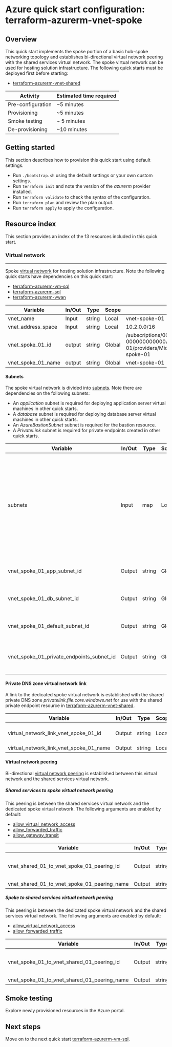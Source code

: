 # Azure quick start configuration: terraform-azurerm-vnet-spoke  

## Overview

This quick start implements the spoke portion of a basic hub-spoke networking topology and establishes bi-directional virtual network peering with the shared services virtual network. The spoke virtual network can be used for hosting solution infrastructure. The following quick starts must be deployed first before starting:

* [terraform-azurerm-vnet-shared](../terraform-azurerm-vnet-shared)

Activity | Estimated time required
--- | ---
Pre-configuration | ~5 minutes
Provisioning | ~5 minutes
Smoke testing | ~ 5 minutes
De-provisioning | ~10 minutes

## Getting started

This section describes how to provision this quick start using default settings.

* Run `./bootstrap.sh` using the default settings or your own custom settings.
* Run `terraform init` and note the version of the *azurerm* provider installed.
* Run `terraform validate` to check the syntax of the configuration.
* Run `terraform plan` and review the plan output.
* Run `terraform apply` to apply the configuration.

## Resource index

This section provides an index of the 13 resources included in this quick start.

### Virtual network

---

Spoke [virtual network](https://docs.microsoft.com/en-us/azure/azure-glossary-cloud-terminology#vnet) for hosting solution infrastructure. Note the following quick starts have dependencies on this quick start:  

* [terraform-azurerm-vm-sql](../terraform-azurerm-vm-sql)
* [terraform-azurerm-sql](../terraform-azurerm-sql)
* [terraform-azurerm-vwan](../terraform-azurerm-vwan)

Variable | In/Out | Type | Scope | Sample
--- | --- | --- | --- | ---
vnet_name | Input | string | Local | vnet-spoke-01
vnet_address_space | Input | string | Local | 10.2.0.0/16
vnet_spoke_01_id | output | string | Global | /subscriptions/00000000-0000-0000-0000-000000000000/resourceGroups/rg-vdc-nonprod-01/providers/Microsoft.Network/virtualNetworks/vnet-spoke-01
vnet_spoke_01_name | output | string | Global | vnet-spoke-01

#### Subnets

The spoke virtual network is divided into [subnets](https://docs.microsoft.com/en-us/azure/virtual-network/virtual-network-vnet-plan-design-arm#subnets). Note there are dependencies on the following subnets:

* An *application* subnet is required for deploying application server virtual machines in other quick starts.
* A *database* subnet is required for deploying database server virtual machines in other quick starts.
* An *AzureBastionSubnet* subnet is required for the bastion resource.
* A *PrivateLink* subnet is required for private endpoints created in other quick starts.

Variable | In/Out | Type | Scope | Sample
--- | --- | --- | --- | ---
subnets | Input | map | Local | { default = { name = "snet-default-02", address_prefix = "10.2.0.0/24", enforce_private_link_endpoint_network_policies = false }, AzureBastionSubnet = { name = "AzureBastionSubnet", address_prefix = "10.2.1.0/27", enforce_private_link_endpoint_network_policies = false }, PrivateLink = { name = "snet-storage-private-endpoints-02", address_prefix = "10.2.1.96/27", enforce_private_link_endpoint_network_policies = true }, database = { name = "snet-db-01", address_prefix = "10.2.1.32/27", enforce_private_link_endpoint_network_policies = false }, application = { name = "snet-app-01",address_prefix = "10.2.1.64/27", enforce_private_link_endpoint_network_policies = false } }
vnet_spoke_01_app_subnet_id | Output | string | Global | /subscriptions/00000000-0000-0000-0000-000000000000/resourceGroups/rg-vdc-nonprod-01/providers/Microsoft.Network/virtualNetworks/vnet-spoke-01/subnets/snet-app-01
vnet_spoke_01_db_subnet_id | Output | string | Global | /subscriptions/00000000-0000-0000-0000-000000000000/resourceGroups/rg-vdc-nonprod-01/providers/Microsoft.Network/virtualNetworks/vnet-spoke-01/subnets/snet-db-01
vnet_spoke_01_default_subnet_id | Output | string | Global | /subscriptions/00000000-0000-0000-0000-000000000000/resourceGroups/rg-vdc-nonprod-01/providers/Microsoft.Network/virtualNetworks/vnet-spoke-01/subnets/snet-default-02
vnet_spoke_01_private_endpoints_subnet_id | Output | string | Global | /subscriptions/00000000-0000-0000-0000-000000000000/resourceGroups/rg-vdc-nonprod-01/providers/Microsoft.Network/virtualNetworks/vnet-spoke-01/subnets/snet-storage-private-endpoints-02

#### Private DNS zone virtual network link

A link to the dedicated spoke virtual network is established with the shared private DNS zone *privatelink.file.core.windows.net* for use with the shared private endpoint resource in [terraform-azurerm-vnet-shared](../terraform-azurerm-vnet-shared).

Variable | In/Out | Type | Scope | Sample
--- | --- | --- | --- | ---
virtual_network_link_vnet_spoke_01_id | Output | string | Local | /subscriptions/00000000-0000-0000-0000-000000000000/resourceGroups/rg-vdc-nonprod-01/providers/Microsoft.Network/privateDnsZones/privatelink.file.core.windows.net/virtualNetworkLinks/pdnslnk-vnet-spoke-01-02
virtual_network_link_vnet_spoke_01_name | Output | string | Local | pdnslnk-vnet-spoke-01-02

#### Virtual network peering

Bi-directional [virtual network peering](https://docs.microsoft.com/en-us/azure/virtual-network/virtual-network-peering-overview) is established between this virtual network and the shared services virtual network.

##### Shared services to spoke virtual network peering

This peering is between the shared services virtual network and the dedicated spoke virtual network. The following arguments are enabled by default:

* [allow_virtual_network_access](https://www.terraform.io/docs/providers/azurerm/r/virtual_network_peering.html#allow_virtual_network_access)
* [allow_forwarded_traffic](https://www.terraform.io/docs/providers/azurerm/r/virtual_network_peering.html#allow_forwarded_traffic)
* [allow_gateway_transit](https://www.terraform.io/docs/providers/azurerm/r/virtual_network_peering.html#allow_gateway_transit)

Variable | In/Out | Type | Scope | Sample
--- | --- | --- | --- | ---
vnet_shared_01_to_vnet_spoke_01_peering_id | Output | string | Local | /subscriptions/00000000-0000-0000-0000-000000000000/resourceGroups/rg-vdc-nonprod-01/providers/Microsoft.Network/virtualNetworks/vnet-shared-01/virtualNetworkPeerings/vnet_shared_01_to_vnet_spoke_01_peering
vnet_shared_01_to_vnet_spoke_01_peering_name | Output | string | Local | vnet_shared_01_to_vnet_spoke_01_peering

##### Spoke to shared services virtual network peering

This peering is between the dedicated spoke virtual network and the shared services virtual network. The following arguments are enabled by default:

* [allow_virtual_network_access](https://www.terraform.io/docs/providers/azurerm/r/virtual_network_peering.html#allow_virtual_network_access)
* [allow_forwarded_traffic](https://www.terraform.io/docs/providers/azurerm/r/virtual_network_peering.html#allow_forwarded_traffic)

Variable | In/Out | Type | Scope | Sample
--- | --- | --- | --- | ---
vnet_spoke_01_to_vnet_shared_01_peering_id | Output | string | Local | /subscriptions/00000000-0000-0000-0000-000000000000/resourceGroups/rg-vdc-nonprod-01/providers/Microsoft.Network/virtualNetworks/vnet-spoke-01/virtualNetworkPeerings/vnet_spoke_01_to_vnet_shared_01_peering
vnet_spoke_01_to_vnet_shared_01_peering_name | Output | string | Local | vnet_spoke_01_to_vnet_shared_01_peering

## Smoke testing

Explore newly provisioned resources in the Azure portal.

## Next steps

Move on to the next quick start [terraform-azurerm-vm-sql](../terraform-azurerm-vm-sql).
